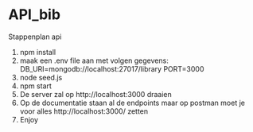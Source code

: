 # API_bib
 

Stappenplan api
1. npm install
2. maak een .env file aan met volgen gegevens:  DB_URI=mongodb://localhost:27017/library
                                                PORT=3000
3. node seed.js
4. npm start
5. De server zal op http://localhost:3000 draaien
6. Op de documentatie staan al de endpoints maar op postman moet je voor alles http://localhost:3000/ zetten 
7. Enjoy